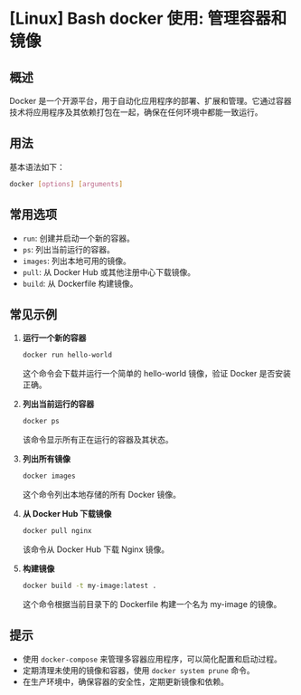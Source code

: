 # [Linux] Bash docker 使用: 管理容器和镜像

## 概述
Docker 是一个开源平台，用于自动化应用程序的部署、扩展和管理。它通过容器技术将应用程序及其依赖打包在一起，确保在任何环境中都能一致运行。

## 用法
基本语法如下：
```bash
docker [options] [arguments]
```

## 常用选项
- `run`: 创建并启动一个新的容器。
- `ps`: 列出当前运行的容器。
- `images`: 列出本地可用的镜像。
- `pull`: 从 Docker Hub 或其他注册中心下载镜像。
- `build`: 从 Dockerfile 构建镜像。

## 常见示例
1. **运行一个新的容器**
   ```bash
   docker run hello-world
   ```
   这个命令会下载并运行一个简单的 hello-world 镜像，验证 Docker 是否安装正确。

2. **列出当前运行的容器**
   ```bash
   docker ps
   ```
   该命令显示所有正在运行的容器及其状态。

3. **列出所有镜像**
   ```bash
   docker images
   ```
   这个命令列出本地存储的所有 Docker 镜像。

4. **从 Docker Hub 下载镜像**
   ```bash
   docker pull nginx
   ```
   该命令从 Docker Hub 下载 Nginx 镜像。

5. **构建镜像**
   ```bash
   docker build -t my-image:latest .
   ```
   这个命令根据当前目录下的 Dockerfile 构建一个名为 my-image 的镜像。

## 提示
- 使用 `docker-compose` 来管理多容器应用程序，可以简化配置和启动过程。
- 定期清理未使用的镜像和容器，使用 `docker system prune` 命令。
- 在生产环境中，确保容器的安全性，定期更新镜像和依赖。